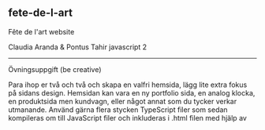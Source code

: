 ## fete-de-l-art
Fête de l'art website 

Claudia Aranda & Pontus Tahir javascript 2

***
Övningsuppgift (be creative)

Para ihop er två och två och skapa en valfri hemsida, lägg lite extra fokus på sidans design. Hemsidan kan vara en ny portfolio sida, en analog klocka, en produktsida men kundvagn, eller något annat som du tycker verkar utmanande. Använd gärna flera stycken TypeScript filer som sedan kompileras om till JavaScript filer och inkluderas i .html filen med hjälp av <script> taggen. Flera .html filer är också en bra idé att träna på! I slutet av veckan kommer vi ha redovisningstid där ni som vill presentera det ni har gjort, får chans att göra det och berätta hur och vad ni har använt TypeScript till. Lycka till - ser fram emot att se vad ni skapar!
***  
